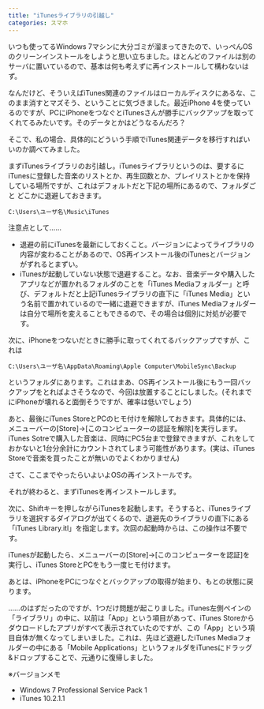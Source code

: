 ```yaml
---
title: "iTunesライブラリの引越し"
categories: スマホ
---
```


いつも使ってるWindows 7マシンに大分ゴミが溜まってきたので、いっぺんOSのクリーンインストールをしようと思い立ちました。ほとんどのファイルは別のサーバに置いているので、基本は何も考えずに再インストールして構わないはず。

なんだけど、そういえばiTunes関連のファイルはローカルディスクにあるな、このまま消すとマズそう、ということに気づきました。最近iPhone 4を使っているのですが、PCにiPhoneをつなぐとiTunesさんが勝手にバックアップを取ってくれてるみたいです。そのデータとかはどうなるんだろ？

そこで、私の場合、具体的にどういう手順でiTunes関連データを移行すればいいのか調べてみました。

まずiTunesライブラリのお引越し。iTunesライブラリというのは、要するにiTunesに登録した音楽のリストとか、再生回数とか、プレイリストとかを保持している場所ですが、これはデフォルトだと下記の場所にあるので、フォルダごと どこかに退避しておきます。

    C:\Users\ユーザ名\Music\iTunes

注意点として……

- 退避の前にiTunesを最新にしておくこと。バージョンによってライブラリの内容が変わることがあるので、OS再インストール後のiTunesとバージョンがずれるとまずい。
- iTunesが起動していない状態で退避すること。なお、音楽データや購入したアプリなどが置かれるフォルダのことを「iTunes Mediaフォルダー」と呼び、デフォルトだと上記iTunesライブラリの直下に「iTunes Media」という名前で置かれているので一緒に退避できますが、iTunes Mediaフォルダーは自分で場所を変えることもできるので、その場合は個別に対処が必要です。

次に、iPhoneをつないだときに勝手に取ってくれてるバックアップですが、これは

    C:\Users\ユーザ名\AppData\Roaming\Apple Computer\MobileSync\Backup

というフォルダにあります。これはまあ、OS再インストール後にもう一回バックアップをとればよさそうなので、今回は放置することにしました。(それまでにiPhoneが壊れると面倒そうですが、確率は低いでしょう)

あと、最後にiTunes StoreとPCのヒモ付けを解除しておきます。具体的には、メニューバーの[Store]→[このコンピューターの認証を解除]を実行します。iTunes Sotreで購入した音楽は、同時にPC5台まで登録できますが、これをしておかないと1台分余計にカウントされてしまう可能性があります。(実は、iTunes Storeで音楽を買ったことが無いのでよくわかりません)

さて、ここまでやったらいよいよOSの再インストールです。

それが終わると、まずiTunesを再インストールします。

次に、Shiftキーを押しながらiTunesを起動します。そうすると、iTunesライブラリを選択するダイアログが出てくるので、退避先のライブラリの直下にある「iTunes Library.itl」を指定します。次回の起動時からは、この操作は不要です。

iTunesが起動したら、メニューバーの[Store]→[このコンピューターを認証]を実行し、iTunes StoreとPCをもう一度ヒモ付けます。

あとは、iPhoneをPCにつなぐとバックアップの取得が始まり、もとの状態に戻ります。

……のはずだったのですが、1つだけ問題が起こりました。iTunes左側ペインの「ライブラリ」の中に、以前は「App」という項目があって、iTunes Storeからダウロードしたアプリがすべて表示されていたのですが、この「App」という項目自体が無くなってしまいました。これは、先ほど退避したiTunes Mediaフォルダーの中にある「Mobile Applications」というフォルダをiTunesにドラッグ&ドロップすることで、元通りに復帰しました。

※バージョンメモ

- Windows 7 Professional Service Pack 1
- iTunes 10.2.1.1
